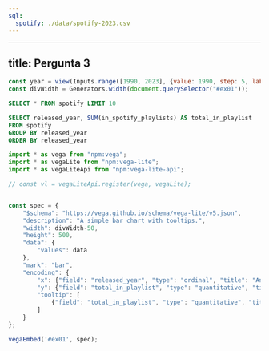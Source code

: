 ```yaml
---
sql:
  spotify: ./data/spotify-2023.csv
---
```


---
title: Pergunta 3
---

```js
const year = view(Inputs.range([1990, 2023], {value: 1990, step: 5, label: "Years"}))
const divWidth = Generators.width(document.querySelector("#ex01"));
```

```sql
SELECT * FROM spotify LIMIT 10
```

```sql id=data display
SELECT released_year, SUM(in_spotify_playlists) AS total_in_playlist
FROM spotify
GROUP BY released_year
ORDER BY released_year
```


```js
import * as vega from "npm:vega";
import * as vegaLite from "npm:vega-lite";
import * as vegaLiteApi from "npm:vega-lite-api";

// const vl = vegaLiteApi.register(vega, vegaLite);


const spec = {
    "$schema": "https://vega.github.io/schema/vega-lite/v5.json",
    "description": "A simple bar chart with tooltips.",
    "width": divWidth-50,
    "height": 500,
    "data": {
        "values": data
    },
    "mark": "bar",
    "encoding": {
        "x": {"field": "released_year", "type": "ordinal", "title": "Ano de Lançamento"},
        "y": {"field": "total_in_playlist", "type": "quantitative", "title": "Total em Playlists", "format": ","},
        "tooltip": [
            {"field": "total_in_playlist", "type": "quantitative", "title": "Total em Playlists", "format": ","}
        ]
    }
};

vegaEmbed('#ex01', spec);



```
<script src="https://cdn.jsdelivr.net/npm/vega@5"></script>
<script src="https://cdn.jsdelivr.net/npm/vega-lite@5"></script>
<script src="https://cdn.jsdelivr.net/npm/vega-embed@6"></script>

<div class="grid grid-cols-2"> 
    <div id="ex01" class="card grid-colspan-2">
    </div>
</div>
